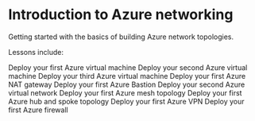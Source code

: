 # Introduction to Azure networking

Getting started with the basics of building Azure network topologies.

Lessons include:

Deploy your first Azure virtual machine
Deploy your second Azure virtual machine
Deploy your third Azure virtual machine
Deploy your first Azure NAT gateway
Deploy your first Azure Bastion
Deploy your second Azure virtual network
Deploy your first Azure mesh topology
Deploy your first Azure hub and spoke topology
Deploy your first Azure VPN
Deploy your first Azure firewall